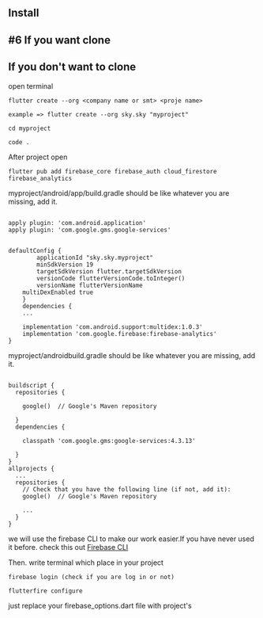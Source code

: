 Install
---
#6 If you want clone
---

If you don't want to clone
---
open terminal
```
flutter create --org <company name or smt> <proje name>

example => flutter create --org sky.sky "myproject"

cd myproject

code .
```
After project open
```
flutter pub add firebase_core firebase_auth cloud_firestore firebase_analytics
```
myproject/android/app/build.gradle should be like
whatever you are missing, add it.
```

apply plugin: 'com.android.application'
apply plugin: 'com.google.gms.google-services'


defaultConfig {
        applicationId "sky.sky.myproject"
        minSdkVersion 19 
        targetSdkVersion flutter.targetSdkVersion
        versionCode flutterVersionCode.toInteger()
        versionName flutterVersionName
	multiDexEnabled true
    }
	dependencies {
    ...

    implementation 'com.android.support:multidex:1.0.3'
    implementation 'com.google.firebase:firebase-analytics'
}
```

myproject/androidbuild.gradle should be like
whatever you are missing, add it.
```

buildscript {
  repositories {

    google()  // Google's Maven repository

  }
  dependencies {

    classpath 'com.google.gms:google-services:4.3.13'

  }
}
allprojects {
  ...
  repositories {
    // Check that you have the following line (if not, add it):
    google()  // Google's Maven repository

    ...
  }
}
```
we will use the firebase CLI to make our work easier.If you have never used it before. check this out 
[Firebase CLI](https://firebase.google.com/docs/cli)

Then. write terminal which place in your project
```
firebase login (check if you are log in or not)

flutterfire configure

```
just replace your firebase_options.dart file with project's


